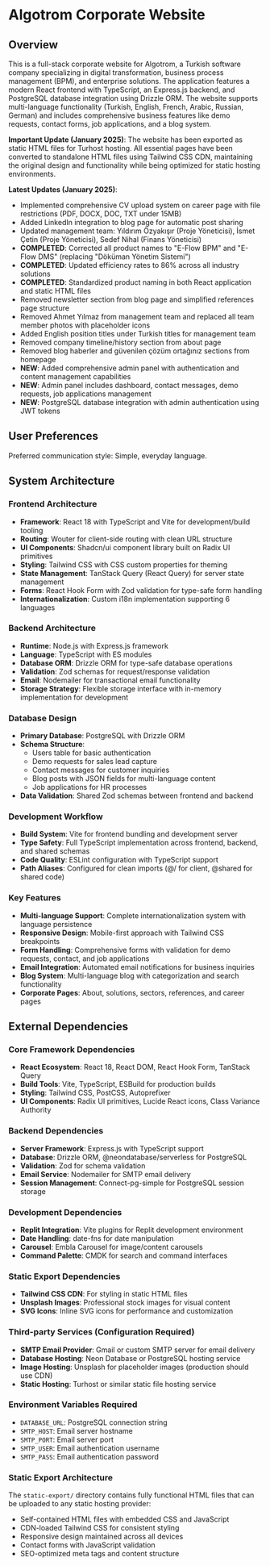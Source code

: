 # Algotrom Corporate Website

## Overview

This is a full-stack corporate website for Algotrom, a Turkish software company specializing in digital transformation, business process management (BPM), and enterprise solutions. The application features a modern React frontend with TypeScript, an Express.js backend, and PostgreSQL database integration using Drizzle ORM. The website supports multi-language functionality (Turkish, English, French, Arabic, Russian, German) and includes comprehensive business features like demo requests, contact forms, job applications, and a blog system.

**Important Update (January 2025)**: The website has been exported as static HTML files for Turhost hosting. All essential pages have been converted to standalone HTML files using Tailwind CSS CDN, maintaining the original design and functionality while being optimized for static hosting environments.

**Latest Updates (January 2025)**:
- Implemented comprehensive CV upload system on career page with file restrictions (PDF, DOCX, DOC, TXT under 15MB)
- Added LinkedIn integration to blog page for automatic post sharing
- Updated management team: Yıldırım Özyakışır (Proje Yöneticisi), İsmet Çetin (Proje Yöneticisi), Sedef Nihal (Finans Yöneticisi)
- **COMPLETED**: Corrected all product names to "E-Flow BPM" and "E-Flow DMS" (replacing "Döküman Yönetim Sistemi")
- **COMPLETED**: Updated efficiency rates to 86% across all industry solutions
- **COMPLETED**: Standardized product naming in both React application and static HTML files
- Removed newsletter section from blog page and simplified references page structure
- Removed Ahmet Yılmaz from management team and replaced all team member photos with placeholder icons
- Added English position titles under Turkish titles for management team
- Removed company timeline/history section from about page
- Removed blog haberler and güvenilen çözüm ortağınız sections from homepage
- **NEW**: Added comprehensive admin panel with authentication and content management capabilities
- **NEW**: Admin panel includes dashboard, contact messages, demo requests, job applications management
- **NEW**: PostgreSQL database integration with admin authentication using JWT tokens

## User Preferences

Preferred communication style: Simple, everyday language.

## System Architecture

### Frontend Architecture
- **Framework**: React 18 with TypeScript and Vite for development/build tooling
- **Routing**: Wouter for client-side routing with clean URL structure
- **UI Components**: Shadcn/ui component library built on Radix UI primitives
- **Styling**: Tailwind CSS with CSS custom properties for theming
- **State Management**: TanStack Query (React Query) for server state management
- **Forms**: React Hook Form with Zod validation for type-safe form handling
- **Internationalization**: Custom i18n implementation supporting 6 languages

### Backend Architecture
- **Runtime**: Node.js with Express.js framework
- **Language**: TypeScript with ES modules
- **Database ORM**: Drizzle ORM for type-safe database operations
- **Validation**: Zod schemas for request/response validation
- **Email**: Nodemailer for transactional email functionality
- **Storage Strategy**: Flexible storage interface with in-memory implementation for development

### Database Design
- **Primary Database**: PostgreSQL with Drizzle ORM
- **Schema Structure**: 
  - Users table for basic authentication
  - Demo requests for sales lead capture
  - Contact messages for customer inquiries
  - Blog posts with JSON fields for multi-language content
  - Job applications for HR processes
- **Data Validation**: Shared Zod schemas between frontend and backend

### Development Workflow
- **Build System**: Vite for frontend bundling and development server
- **Type Safety**: Full TypeScript implementation across frontend, backend, and shared schemas
- **Code Quality**: ESLint configuration with TypeScript support
- **Path Aliases**: Configured for clean imports (@/ for client, @shared for shared code)

### Key Features
- **Multi-language Support**: Complete internationalization system with language persistence
- **Responsive Design**: Mobile-first approach with Tailwind CSS breakpoints
- **Form Handling**: Comprehensive forms with validation for demo requests, contact, and job applications
- **Email Integration**: Automated email notifications for business inquiries
- **Blog System**: Multi-language blog with categorization and search functionality
- **Corporate Pages**: About, solutions, sectors, references, and career pages

## External Dependencies

### Core Framework Dependencies
- **React Ecosystem**: React 18, React DOM, React Hook Form, TanStack Query
- **Build Tools**: Vite, TypeScript, ESBuild for production builds
- **Styling**: Tailwind CSS, PostCSS, Autoprefixer
- **UI Components**: Radix UI primitives, Lucide React icons, Class Variance Authority

### Backend Dependencies
- **Server Framework**: Express.js with TypeScript support
- **Database**: Drizzle ORM, @neondatabase/serverless for PostgreSQL
- **Validation**: Zod for schema validation
- **Email Service**: Nodemailer for SMTP email delivery
- **Session Management**: Connect-pg-simple for PostgreSQL session storage

### Development Dependencies
- **Replit Integration**: Vite plugins for Replit development environment
- **Date Handling**: date-fns for date manipulation
- **Carousel**: Embla Carousel for image/content carousels
- **Command Palette**: CMDK for search and command interfaces

### Static Export Dependencies
- **Tailwind CSS CDN**: For styling in static HTML files
- **Unsplash Images**: Professional stock images for visual content
- **SVG Icons**: Inline SVG icons for performance and customization

### Third-party Services (Configuration Required)
- **SMTP Email Provider**: Gmail or custom SMTP server for email delivery
- **Database Hosting**: Neon Database or PostgreSQL hosting service
- **Image Hosting**: Unsplash for placeholder images (production should use CDN)
- **Static Hosting**: Turhost or similar static file hosting service

### Environment Variables Required
- `DATABASE_URL`: PostgreSQL connection string
- `SMTP_HOST`: Email server hostname
- `SMTP_PORT`: Email server port
- `SMTP_USER`: Email authentication username
- `SMTP_PASS`: Email authentication password

### Static Export Architecture
The `static-export/` directory contains fully functional HTML files that can be uploaded to any static hosting provider:
- Self-contained HTML files with embedded CSS and JavaScript
- CDN-loaded Tailwind CSS for consistent styling
- Responsive design maintained across all devices
- Contact forms with JavaScript validation
- SEO-optimized meta tags and content structure
